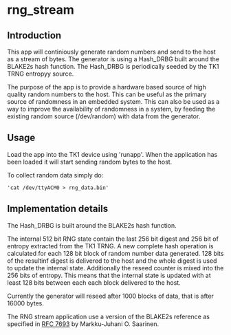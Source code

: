 
# rng_stream

## Introduction
This app will continiously generate random numbers and send to the
host as a stream of bytes. The generator is using a Hash_DRBG built
around the BLAKE2s hash function. The Hash_DRBG is periodically seeded
by the TK1 TRNG entropyy source.

The purpose of the app is to provide a hardware based source of high
quality random numbers to the host. This can be useful as the primary
source of  randomness in an embedded system. This can also be used
as a way to improve the availability of randomness in a system,
by feeding the existing random source (/dev/random) with data from
 the generator.

## Usage
Load the app into the TK1 device using 'runapp'. When the
application has been loaded it will start sending random
bytes to the host.

To collect random data simply do:

	'cat /dev/ttyACM0 > rng_data.bin'


## Implementation details

The Hash_DRBG is built around the BLAKE2s hash function.

The internal 512 bit RNG state contain the last 256 bit digest and
256 bit of entropy extracted from the TK1 TRNG. A new complete hash
operation is calculated for each 128 bit block of random number
data generated. 128 bits of the resultinf digest is delivered to the host
and the whole digest is used to update the internal state. Additionally
the reseed counter is mixed into the 256 bits of entropy. This means
that the internal state is updated with at least 128 bits between each
each block delivered to the host.

Currently the generator will reseed after 1000 blocks of data,
that is after 16000 bytes.

The RNG stream application use a version of the BLAKE2s reference
as specified in [RFC 7693](https://www.rfc-editor.org/rfc/rfc7693.html)
by Markku-Juhani O. Saarinen.

